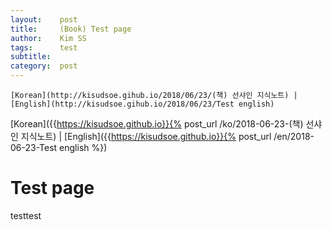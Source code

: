 ```yaml
---
layout:    post
title:     (Book) Test page
author:    Kim SS
tags: 	   test
subtitle:  
category:  post
---
```




`[Korean](http://kisudsoe.gihub.io/2018/06/23/(책) 선샤인 지식노트) | [English](http://kisudsoe.gihub.io/2018/06/23/Test english)`

[Korean]({{https://kisudsoe.github.io}}{% post_url /ko/2018-06-23-(책) 선샤인 지식노트) | [English]({{https://kisudsoe.github.io}}{% post_url /en/2018-06-23-Test english %})

# Test page

testtest